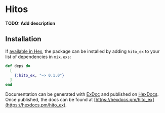 # Hitos

**TODO: Add description**

## Installation

If [available in Hex](https://hex.pm/docs/publish), the package can be installed
by adding `hito_ex` to your list of dependencies in `mix.exs`:

```elixir
def deps do
  [
    {:hito_ex, "~> 0.1.0"}
  ]
end
```

Documentation can be generated with [ExDoc](https://github.com/elixir-lang/ex_doc)
and published on [HexDocs](https://hexdocs.pm). Once published, the docs can
be found at [https://hexdocs.pm/hito_ex](https://hexdocs.pm/hito_ex).

